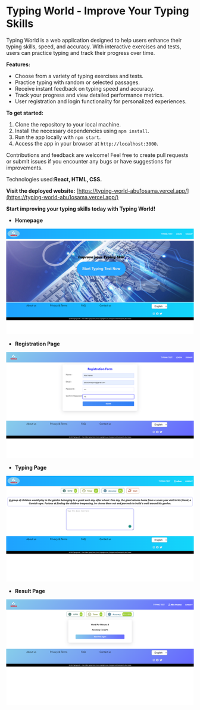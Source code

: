 <h1>Typing World - Improve Your Typing Skills</h1>

Typing World is a web application designed to help users enhance their typing skills, speed, and accuracy. With interactive exercises and tests, users can practice typing and track their progress over time.

<strong>Features:</strong>
- Choose from a variety of typing exercises and tests.
- Practice typing with random or selected passages.
- Receive instant feedback on typing speed and accuracy.
- Track your progress and view detailed performance metrics.
- User registration and login functionality for personalized experiences.

<strong>To get started:</strong>
1. Clone the repository to your local machine.
2. Install the necessary dependencies using `npm install`.
3. Run the app locally with `npm start`.
4. Access the app in your browser at `http://localhost:3000`.

Contributions and feedback are welcome! Feel free to create pull requests or submit issues if you encounter any bugs or have suggestions for improvements.

Technologies used:<strong>React, HTML, CSS.</strong>

<strong>Visit the deployed website:</strong> [https://typing-world-abu1osama.vercel.app/](https://typing-world-abu1osama.vercel.app/)

<strong>Start improving your typing skills today with Typing World!</strong>



- <strong>Homepage</strong>

![Homepage](src/Assest/red1.png)

- <strong>Registration Page</strong>

![Registration Page](src/Assest/Red3.png)

- <strong>Typing Page</strong>

![Typing Page](src/Assest/Red2.png)

- <strong>Result Page</strong>

![Result Page](src/Assest/typing5.png)
